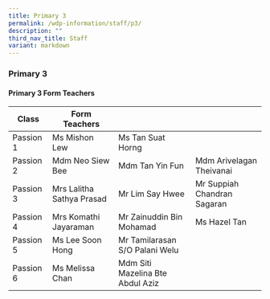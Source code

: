 ```yaml
---
title: Primary 3
permalink: /wdp-information/staff/p3/
description: ""
third_nav_title: Staff
variant: markdown
---
```

### **Primary 3**

#### **Primary 3 Form Teachers**

| Class | Form Teachers |  |  |
|---|---|---|---|
| Passion 1 | Ms Mishon Lew | Ms Tan Suat Horng |  
| Passion 2 | Mdm Neo Siew Bee | Mdm Tan Yin Fun | Mdm Arivelagan Theivanai |
| Passion 3 | Mrs Lalitha Sathya Prasad | Mr Lim Say Hwee | Mr Suppiah Chandran Sagaran |
| Passion 4 | Mrs Komathi Jayaraman |Mr Zainuddin Bin Mohamad | Ms Hazel Tan |  
| Passion 5 | Ms Lee Soon Hong | Mr Tamilarasan S/O Palani Welu |  
| Passion 6 | Ms Melissa Chan | Mdm Siti Mazelina Bte Abdul Aziz |